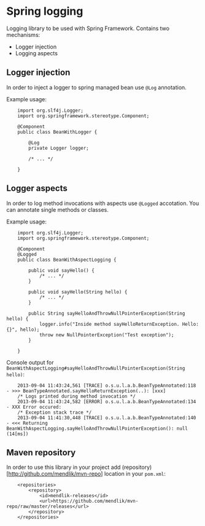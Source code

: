 Spring logging
==============

Logging library to be used with Spring Framework.
Contains two mechanisms:

- Logger injection 
- Logging aspects

Logger injection
----------------

In order to inject a logger to spring managed bean use `@Log` annotation.

Example usage:

		
		import org.slf4j.Logger;
		import org.springframework.stereotype.Component;

		@Component
		public class BeanWithLogger {
			
			@Log
			private Logger logger;
			
			/* ... */
			
		}

Logger aspects
--------------

In order to log method invocations with aspects use `@Logged` accotation.
You can annotate single methods or classes.

Example usage:

		import org.slf4j.Logger;
		import org.springframework.stereotype.Component;

		@Component
		@Logged
		public class BeanWithAspectLogging {
	
			public void sayHello() {
				/* ... */
			}

			public void sayHello(String hello) {
				/* ... */
			}

			public String sayHelloAndThrowNullPointerException(String hello) {
				logger.info("Inside method sayHelloReturnException. Hello: {}", hello);
				throw new NullPointerException("Test exception");
			}
	
		}

Console output for `BeanWithAspectLogging#sayHelloAndThrowNullPointerException(String hello)`:

		2013-09-04 11:43:24,561 [TRACE] o.s.u.l.a.b.BeanTypeAnnotated:118 - >>> BeanTypeAnnotated.sayHelloReturnException(..): [xxx]
		/* Logs printed during method invocation */
		2013-09-04 11:43:24,582 [ERROR] o.s.u.l.a.b.BeanTypeAnnotated:134 - XXX Error occured: 
		/* Exception stack trace */
		2013-09-04 11:41:30,448 [TRACE] o.s.u.l.a.b.BeanTypeAnnotated:140 - <<< Returning BeanWithAspectLogging.sayHelloAndThrowNullPointerException(): null (14[ms])

Maven repository
----------------

In order to use this library in your project add (repository)[http://github.com/mendlik/mvn-repo] location in your `pom.xml`:

		<repositories>
		    <repository>
		        <id>mendlik-releases</id>
		        <url>https://github.com/mendlik/mvn-repo/raw/master/releases</url>
		    </repository>
		</repositories>
